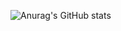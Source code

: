 ![Anurag's GitHub stats](https://github-readme-stats.vercel.app/api?username=My-Altt&show_icons=true&theme=gruvbox)
